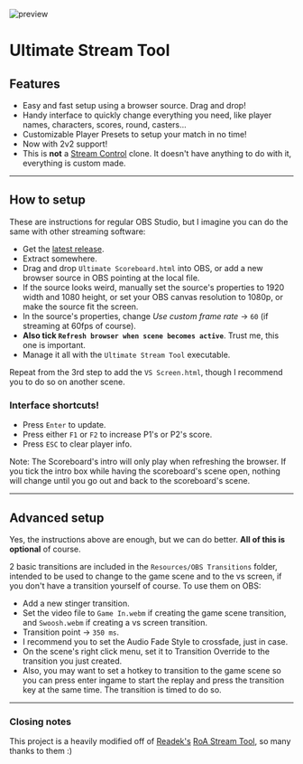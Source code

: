 ![preview](https://i.imgur.com/xB2h476.png)
# Ultimate Stream Tool

## Features
- Easy and fast setup using a browser source. Drag and drop!
- Handy interface to quickly change everything you need, like player names, characters, scores, round, casters...
- Customizable Player Presets to setup your match in no time!
- Now with 2v2 support!
- This is **not** a [Stream Control](http://farpnut.net/StreamControl) clone. It doesn't have anything to do with it, everything is custom made.

---

## How to setup
These are instructions for regular OBS Studio, but I imagine you can do the same with other streaming software:
- Get the [latest release](https://github.com/LieutenantL/Ultimate-Stream-Tool).
- Extract somewhere.
- Drag and drop `Ultimate Scoreboard.html` into OBS, or add a new browser source in OBS pointing at the local file.
- If the source looks weird, manually set the source's properties to 1920 width and 1080 height, or set your OBS canvas resolution to 1080p, or make the source fit the screen.
- In the source's properties, change *Use custom frame rate* -> `60` (if streaming at 60fps of course).
- **Also tick `Refresh browser when scene becomes active`**. Trust me, this one is important.
- Manage it all with the `Ultimate Stream Tool` executable.

Repeat from the 3rd step to add the `VS Screen.html`, though I recommend you to do so on another scene.

### Interface shortcuts!
- Press `Enter` to update.
- Press either `F1` or `F2` to increase P1's or P2's score.
- Press `ESC` to clear player info.

Note: The Scoreboard's intro will only play when refreshing the browser. If you tick the intro box while having the scoreboard's scene open, nothing will change until you go out and back to the scoreboard's scene.

---

## Advanced setup
Yes, the instructions above are enough, but we can do better. **All of this is optional** of course.
 
2 basic transitions are included in the `Resources/OBS Transitions` folder, intended to be used to change to the game scene and to the vs screen, if you don't have a transition yourself of course. To use them on OBS:
- Add a new stinger transition.
- Set the video file to `Game In.webm` if creating the game scene transition, and `Swoosh.webm` if creating a vs screen transition.
- Transition point -> `350 ms`.
- I recommend you to set the Audio Fade Style to crossfade, just in case.
- On the scene's right click menu, set it to Transition Override to the transition you just created.
- Also, you may want to set a hotkey to transition to the game scene so you can press enter ingame to start the replay and press the transition key at the same time. The transition is timed to do so.

---

### Closing notes
This project is a heavily modified off of [Readek's](https://twitter.com/Readeku) [RoA Stream Tool](https://github.com/Readek/RoA-Stream-Tool), so many thanks to them :)
